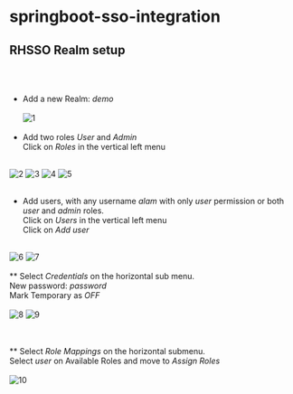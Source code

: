 # springboot-sso-integration
## RHSSO Realm setup
<br><br>
* Add a new Realm: *demo* <br><br>
![1](https://user-images.githubusercontent.com/42507151/161478577-ce994b3c-2ef5-407c-9d7b-77978718f23f.png)
<br><br>
* Add two roles *User* and *Admin*<br>
Click on *Roles* in the vertical left menu  <br><br>

![2](https://user-images.githubusercontent.com/42507151/161478601-06c53c40-7c94-4a5b-b9d0-9f4d88af5bb4.png)
![3](https://user-images.githubusercontent.com/42507151/161478606-2f3cfeb0-7c63-45d8-a617-748b1aa8d04b.png)
![4](https://user-images.githubusercontent.com/42507151/161478608-58763f95-d998-4d41-8343-08eb8890a052.png)
![5](https://user-images.githubusercontent.com/42507151/161478612-4b15af4c-4873-4376-bdc7-614660fc0fa3.png)
<br><br>
* Add users, with any username *alam* with only *user* permission or both *user* and *admin* roles.<br>
Click on *Users* in the vertical left menu <br>
Click on *Add user* <br><br>

![6](https://user-images.githubusercontent.com/42507151/161478615-aa56553a-9a28-43e0-bdb3-2993f48455aa.png)
![7](https://user-images.githubusercontent.com/42507151/161478616-c68edf74-5590-4353-aa95-776969ae9002.png)
<br><br>
** Select *Credentials* on the horizontal sub menu. <br>
New password: *password*<br>
 Mark Temporary as *OFF*<br><br>
![8](https://user-images.githubusercontent.com/42507151/161478619-a0142c83-06dd-49d3-8328-7821d0c39c59.png)
![9](https://user-images.githubusercontent.com/42507151/161478623-5b186a2c-2db4-49ae-833c-6173e8c1b152.png)

<br><br>
** Select *Role Mappings* on the horizontal submenu. <br>
 Select *user* on Available Roles and move to *Assign Roles*<br><br>
![10](https://user-images.githubusercontent.com/42507151/161478625-46131d88-3db1-46f4-b42d-38f1e5fc8ea4.png)

